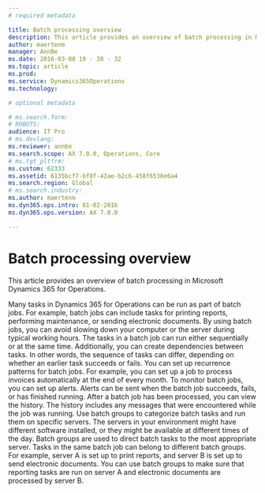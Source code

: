 ```yaml
---
# required metadata

title: Batch processing overview
description: This article provides an overview of batch processing in Microsoft Dynamics 365 for Operations.
author: maertenm
manager: AnnBe
ms.date: 2016-03-08 19 - 38 - 32
ms.topic: article
ms.prod: 
ms.service: Dynamics365Operations
ms.technology: 

# optional metadata

# ms.search.form: 
# ROBOTS: 
audience: IT Pro
# ms.devlang: 
ms.reviewer: annbe
ms.search.scope: AX 7.0.0, Operations, Core
# ms.tgt_pltfrm: 
ms.custom: 62333
ms.assetid: 6135bcf7-bf8f-42ae-b2c6-458f6538e6a4
ms.search.region: Global
# ms.search.industry: 
ms.author: maertenm
ms.dyn365.ops.intro: 01-02-2016
ms.dyn365.ops.version: AX 7.0.0

---
```


# Batch processing overview

This article provides an overview of batch processing in Microsoft Dynamics 365 for Operations.

Many tasks in Dynamics 365 for Operations can be run as part of batch jobs. For example, batch jobs can include tasks for printing reports, performing maintenance, or sending electronic documents. By using batch jobs, you can avoid slowing down your computer or the server during typical working hours. The tasks in a batch job can run either sequentially or at the same time. Additionally, you can create dependencies between tasks. In other words, the sequence of tasks can differ, depending on whether an earlier task succeeds or fails. You can set up recurrence patterns for batch jobs. For example, you can set up a job to process invoices automatically at the end of every month. To monitor batch jobs, you can set up alerts. Alerts can be sent when the batch job succeeds, fails, or has finished running. After a batch job has been processed, you can view the history. The history includes any messages that were encountered while the job was running. Use batch groups to categorize batch tasks and run them on specific servers. The servers in your environment might have different software installed, or they might be available at different times of the day. Batch groups are used to direct batch tasks to the most appropriate server. Tasks in the same batch job can belong to different batch groups. For example, server A is set up to print reports, and server B is set up to send electronic documents. You can use batch groups to make sure that reporting tasks are run on server A and electronic documents are processed by server B.


